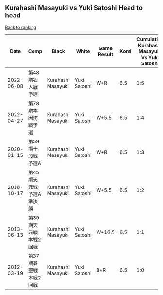 ## Kurahashi Masayuki vs Yuki Satoshi Head to head

[Back to ranking](../../index.md)




| **Date** | **Comp** | **Black** | **White** | **Game Result** | **Komi** | **Cumulative Kurahashi Masayuki Vs Yuki Satoshi** | **Kurahashi Masayuki Streak** | **Yuki Satoshi Streak** | 
| --- | --- | --- | --- | --- | --- | --- | --- | --- |
| 2022-06-08 | 第48期名人戦予選 | Kurahashi Masayuki | Yuki Satoshi | W+R | 6.5 | 1:5 | 0 | 5 | 
| 2022-04-27 | 第78期本因坊戦予選 | Kurahashi Masayuki | Yuki Satoshi | W+5.5 | 6.5 | 1:4 | 0 | 4 | 
| 2020-01-15 | 第59期十段戦予選A | Kurahashi Masayuki | Yuki Satoshi | W+R | 6.5 | 1:3 | 0 | 3 | 
| 2018-10-17 | 第45期天元戦予選A準決勝 | Kurahashi Masayuki | Yuki Satoshi | W+5.5 | 6.5 | 1:2 | 0 | 2 | 
| 2013-06-13 | 第39期天元戦本戦2回戦 | Kurahashi Masayuki | Yuki Satoshi | W+16.5 | 6.5 | 1:1 | 0 | 1 | 
| 2012-03-19 | 第37期碁聖戦本戦2回戦 | Kurahashi Masayuki | Yuki Satoshi | B+R | 6.5 | 1:0 | 1 | 0 |




